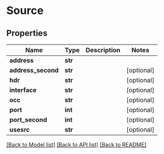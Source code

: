 # Source

## Properties
Name | Type | Description | Notes
------------ | ------------- | ------------- | -------------
**address** | **str** |  | 
**address_second** | **str** |  | [optional] 
**hdr** | **str** |  | [optional] 
**interface** | **str** |  | [optional] 
**occ** | **str** |  | [optional] 
**port** | **int** |  | [optional] 
**port_second** | **int** |  | [optional] 
**usesrc** | **str** |  | [optional] 

[[Back to Model list]](../README.md#documentation-for-models) [[Back to API list]](../README.md#documentation-for-api-endpoints) [[Back to README]](../README.md)

